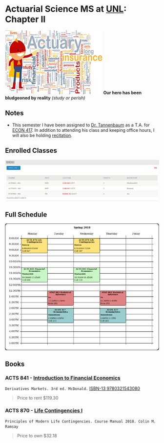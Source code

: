 # Actuarial Science MS at [UNL](http://www.unl.edu/): Chapter II

![Actuary Hero](https://github.com/Infinite-Actuary/Fall-2017/blob/master/images/Actuary-Hero.jpg?raw=true)
**Our hero has been bludgeoned by reality** *(study or perish)*

## Notes

* This semester I have been assigned to [Dr. Tannenbaum](https://cba.unl.edu/people/dtannenbaum/) as a T.A. for [ECON 417](https://bulletin.unl.edu/undergraduate/courses/ECON/417). In addition to attending his class and keeping office hours, I will also be holding [recitation](https://www.urbandictionary.com/define.php?term=recitation).

## Enrolled Classes

![Enrolled Classes](https://github.com/Infinite-Actuary/Spring-2018/blob/master/images/Spring-2018-Enrolled.png)

## Full Schedule

![Spring 2018 Schedule](https://github.com/Infinite-Actuary/Spring-2018/blob/master/images/Schedule-Spring-2018.png)

## Books

### ACTS 841 - [Introduction to Financial Economics](https://bulletin.unl.edu/courses/ACTS/441)
`Derivatives Markets. 3rd ed. McDonald.` [ISBN-13 9780321543080](https://www.amazon.com/s/field-keywords=9780321543080)

>Price to rent $119.30

### ACTS 870 - [Life Contingencies I](https://bulletin.unl.edu/courses/ACTS/470)
`Principles of Modern Life Contingencies. Course Manual 2018. Colin M. Ramsay`

>Price to own $32.18
